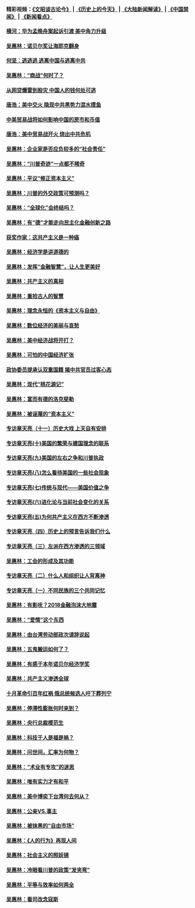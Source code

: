 #### 精彩视频：[《文昭谈古论今》](http://45.76.195.252/wenzhao) | [《历史上的今天》](http://45.76.195.252/today-in-history) | [《大陆新闻解读》](http://45.76.195.252/ntdtv-comedy) | [《中国禁闻》](http://45.76.195.252/ntdtv-news) | [《新闻看点》](http://45.76.195.252/news-insight) 

 #### [横河：华为孟晚舟案起诉引渡 美中角力升级](../pages/nsc423/n11027230.md?t=02141837) 

#### [吴惠林：诺贝尔奖让海耶克翻身](../pages/nsc423/n10890049.md?t=02141837) 

#### [何坚：逃逃逃 逃离中国与逃离中共](../pages/nsc423/n10592891.md?t=02141837) 

#### [吴惠林：“商战”何时了？](../pages/nsc423/n10573558.md?t=02141837) 

#### [从网贷爆雷到股灾 中国人的钱何处可逃](../pages/nsc423/n10572800.md?t=02141837) 

#### [唐浩：美中交火 隐现中共黑势力混水摸鱼](../pages/nsc423/n10544040.md?t=02141837) 

#### [中美贸易战将如何影响中国的房市和币值](../pages/nsc423/n10543697.md?t=02141837) 

#### [唐浩：美中贸易战开火 烧出中共危机](../pages/nsc423/n10540126.md?t=02141837) 

#### [吴惠林：企业家是否应负较多的“社会责任”](../pages/nsc423/n10535022.md?t=02141837) 

#### [吴惠林：“川普奇迹”一点都不稀奇](../pages/nsc423/n10512808.md?t=02141837) 

#### [吴惠林：平议“修正资本主义”](../pages/nsc423/n10495724.md?t=02141837) 

#### [吴惠林：川普的外交政策可预测吗？](../pages/nsc423/n10462387.md?t=02141837) 

#### [吴惠林：“全球化”会终结吗？](../pages/nsc423/n10452838.md?t=02141837) 

#### [吴惠林：有“德”才能走向民主化金融创新之路](../pages/nsc423/n10432292.md?t=02141837) 

#### [获奖作家：这共产主义是一种癌](../pages/nsc423/n10431541.md?t=02141837) 

#### [吴惠林：经济学是讲道德的](../pages/nsc423/n10398014.md?t=02141837) 

#### [吴惠林：发挥“金融智慧”，让人生更美好](../pages/nsc423/n10375019.md?t=02141837) 

#### [吴惠林：共产主义的真相](../pages/nsc423/n10351394.md?t=02141837) 

#### [吴惠林：重拾古人的智慧](../pages/nsc423/n10337691.md?t=02141837) 

#### [吴惠林：理念永恒的《资本主义与自由》](../pages/nsc423/n10316274.md?t=02141837) 

#### [吴惠林：数位经济的美丽与哀愁](../pages/nsc423/n10292946.md?t=02141837) 

#### [吴惠林：美中经济战将开打？](../pages/nsc423/n10258825.md?t=02141837) 

#### [吴惠林：可怕的中国经济扩张](../pages/nsc423/n10219147.md?t=02141837) 

#### [政协委员提承认双重国籍 揭中共官员过客心态](../pages/nsc423/n10208809.md?t=02141837) 

#### [吴惠林：现代“桃花源记”](../pages/nsc423/n10185234.md?t=02141837) 

#### [吴惠林：富而有德的洛克斐勒](../pages/nsc423/n10142264.md?t=02141837) 

#### [吴惠林：被诬蔑的“资本主义”](../pages/nsc423/n10124816.md?t=02141837) 

#### [专访章天亮（十一）历史大戏 上天自有安排](../pages/nsc423/n10094905.md?t=02141837) 

#### [专访章天亮(十)美国的繁荣与建国理念的联系](../pages/nsc423/n10094899.md?t=02141837) 

#### [专访章天亮(九)美国的左右之争和川普执政](../pages/nsc423/n10094889.md?t=02141837) 

#### [专访章天亮(八)怎么看待美国的一些社会现象](../pages/nsc423/n10094857.md?t=02141837) 

#### [专访章天亮(七)传统与现代——美国价值之争](../pages/nsc423/n10093140.md?t=02141837) 

#### [专访章天亮(六)进化论与当前社会变化的关系](../pages/nsc423/n10092036.md?t=02141837) 

#### [专访章天亮(五)为何共产主义在西方不断渗透](../pages/nsc423/n10083620.md?t=02141837) 

#### [专访章天亮（四）历史上的预言告诉我们什么](../pages/nsc423/n10083606.md?t=02141837) 

#### [专访章天亮（三）左派在西方渗透的三领域](../pages/nsc423/n10081115.md?t=02141837) 

#### [吴惠林：工会的形成及其功能](../pages/nsc423/n10080633.md?t=02141837) 

#### [专访章天亮（二）什么人和组织让人背离神](../pages/nsc423/n10076637.md?t=02141837) 

#### [专访章天亮（一）不同民族的三个共同记忆](../pages/nsc423/n10074188.md?t=02141837) 

#### [吴惠林：有影呒？2018金融泡沫大地震](../pages/nsc423/n10040534.md?t=02141837) 

#### [吴惠林：“爱情”这个东西](../pages/nsc423/n10019423.md?t=02141837) 

#### [吴惠林：由台湾劳动部政次请辞说起](../pages/nsc423/n9979679.md?t=02141837) 

#### [吴惠林：五鬼搬运如何了？](../pages/nsc423/n9925338.md?t=02141837) 

#### [吴惠林：有感于本年诺贝尔经济学奖](../pages/nsc423/n9871883.md?t=02141837) 

#### [吴惠林：共产主义渗透全球](../pages/nsc423/n9812748.md?t=02141837) 

#### [十月革命引百年红祸 俄总统候选人吁下葬列宁](../pages/nsc423/n9810182.md?t=02141837) 

#### [吴惠林：停滞性膨胀何时来到？](../pages/nsc423/n9764136.md?t=02141837) 

#### [吴惠林：央行总裁模范生](../pages/nsc423/n9728134.md?t=02141837) 

#### [吴惠林：科技于人是福是祸？](../pages/nsc423/n9672982.md?t=02141837) 

#### [吴惠林：问世间，汇率为何物？](../pages/nsc423/n9621788.md?t=02141837) 

#### [吴惠林：“术业有专攻”的迷思](../pages/nsc423/n9580363.md?t=02141837) 

#### [吴惠林：唯有实力才有和平](../pages/nsc423/n9529599.md?t=02141837) 

#### [吴惠林：美中博奕下台湾何去何从？](../pages/nsc423/n9483598.md?t=02141837) 

#### [吴惠林：公亲VS.事主](../pages/nsc423/n9425637.md?t=02141837) 

#### [吴惠林：被抹黑的“自由市场”](../pages/nsc423/n9351545.md?t=02141837) 

#### [吴惠林：《人的行为》再现人间](../pages/nsc423/n9296339.md?t=02141837) 

#### [吴惠林：社会主义的照妖镜](../pages/nsc423/n9243460.md?t=02141837) 

#### [吴惠林：冷眼看川普的政策“发夹弯”](../pages/nsc423/n9120684.md?t=02141837) 

#### [吴惠林：平等与效率如何两全](../pages/nsc423/n9075430.md?t=02141837) 

#### [吴惠林：看司改念寇斯](../pages/nsc423/n9024915.md?t=02141837) 

